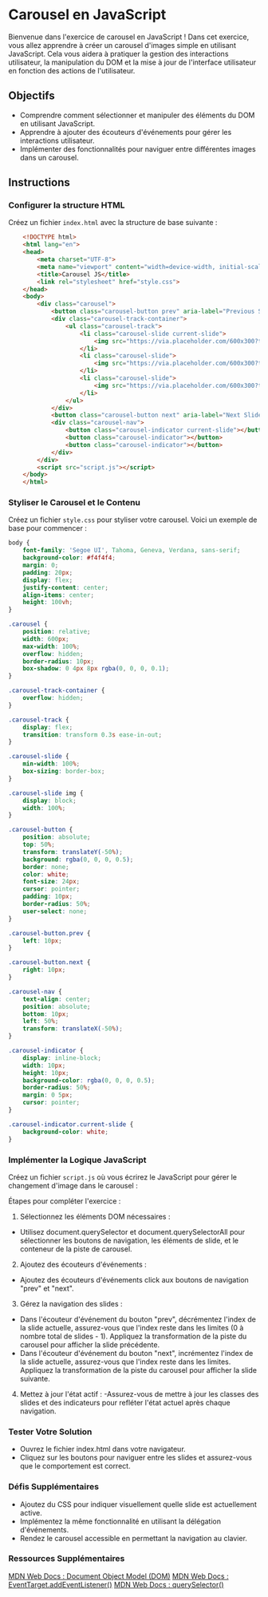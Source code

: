 # Carousel en JavaScript

Bienvenue dans l'exercice de carousel en JavaScript ! Dans cet exercice, vous allez apprendre à créer un carousel d'images simple en utilisant JavaScript. Cela vous aidera à pratiquer la gestion des interactions utilisateur, la manipulation du DOM et la mise à jour de l'interface utilisateur en fonction des actions de l'utilisateur.

## Objectifs
- Comprendre comment sélectionner et manipuler des éléments du DOM en utilisant JavaScript.
- Apprendre à ajouter des écouteurs d'événements pour gérer les interactions utilisateur.
- Implémenter des fonctionnalités pour naviguer entre différentes images dans un carousel.

## Instructions

### Configurer la structure HTML
Créez un fichier `index.html` avec la structure de base suivante :
```html
    <!DOCTYPE html>
    <html lang="en">
    <head>
        <meta charset="UTF-8">
        <meta name="viewport" content="width=device-width, initial-scale=1.0">
        <title>Carousel JS</title>
        <link rel="stylesheet" href="style.css">
    </head>
    <body>
        <div class="carousel">
            <button class="carousel-button prev" aria-label="Previous Slide">&lt;</button>
            <div class="carousel-track-container">
                <ul class="carousel-track">
                    <li class="carousel-slide current-slide">
                        <img src="https://via.placeholder.com/600x300?text=Slide+1" alt="Slide 1">
                    </li>
                    <li class="carousel-slide">
                        <img src="https://via.placeholder.com/600x300?text=Slide+2" alt="Slide 2">
                    </li>
                    <li class="carousel-slide">
                        <img src="https://via.placeholder.com/600x300?text=Slide+3" alt="Slide 3">
                    </li>
                </ul>
            </div>
            <button class="carousel-button next" aria-label="Next Slide">&gt;</button>
            <div class="carousel-nav">
                <button class="carousel-indicator current-slide"></button>
                <button class="carousel-indicator"></button>
                <button class="carousel-indicator"></button>
            </div>
        </div>
        <script src="script.js"></script>
    </body>
    </html>
```

### Styliser le Carousel et le Contenu
Créez un fichier `style.css` pour styliser votre carousel. Voici un exemple de base pour commencer :

```css
body {
    font-family: 'Segoe UI', Tahoma, Geneva, Verdana, sans-serif;
    background-color: #f4f4f4;
    margin: 0;
    padding: 20px;
    display: flex;
    justify-content: center;
    align-items: center;
    height: 100vh;
}

.carousel {
    position: relative;
    width: 600px;
    max-width: 100%;
    overflow: hidden;
    border-radius: 10px;
    box-shadow: 0 4px 8px rgba(0, 0, 0, 0.1);
}

.carousel-track-container {
    overflow: hidden;
}

.carousel-track {
    display: flex;
    transition: transform 0.3s ease-in-out;
}

.carousel-slide {
    min-width: 100%;
    box-sizing: border-box;
}

.carousel-slide img {
    display: block;
    width: 100%;
}

.carousel-button {
    position: absolute;
    top: 50%;
    transform: translateY(-50%);
    background: rgba(0, 0, 0, 0.5);
    border: none;
    color: white;
    font-size: 24px;
    cursor: pointer;
    padding: 10px;
    border-radius: 50%;
    user-select: none;
}

.carousel-button.prev {
    left: 10px;
}

.carousel-button.next {
    right: 10px;
}

.carousel-nav {
    text-align: center;
    position: absolute;
    bottom: 10px;
    left: 50%;
    transform: translateX(-50%);
}

.carousel-indicator {
    display: inline-block;
    width: 10px;
    height: 10px;
    background-color: rgba(0, 0, 0, 0.5);
    border-radius: 50%;
    margin: 0 5px;
    cursor: pointer;
}

.carousel-indicator.current-slide {
    background-color: white;
}
```

### Implémenter la Logique JavaScript
Créez un fichier `script.js` où vous écrirez le JavaScript pour gérer le changement d'image dans le carousel :

Étapes pour compléter l'exercice :

1. Sélectionnez les éléments DOM nécessaires :

- Utilisez document.querySelector et document.querySelectorAll pour sélectionner les boutons de navigation, les éléments de slide, et le conteneur de la piste de carousel.

2. Ajoutez des écouteurs d'événements :

- Ajoutez des écouteurs d'événements click aux boutons de navigation "prev" et "next".


3. Gérez la navigation des slides :

- Dans l'écouteur d'événement du bouton "prev", décrémentez l'index de la slide actuelle, assurez-vous que l'index reste dans les limites (0 à nombre total de slides - 1). Appliquez la transformation de la piste du carousel pour afficher la slide précédente.
- Dans l'écouteur d'événement du bouton "next", incrémentez l'index de la slide actuelle, assurez-vous que l'index reste dans les limites. Appliquez la transformation de la piste du carousel pour afficher la slide suivante.
4. Mettez à jour l'état actif :
-Assurez-vous de mettre à jour les classes des slides et des indicateurs pour refléter l'état actuel après chaque navigation.

### Tester Votre Solution
- Ouvrez le fichier index.html dans votre navigateur.
- Cliquez sur les boutons pour naviguer entre les slides et assurez-vous que le comportement est correct.

### Défis Supplémentaires 
- Ajoutez du CSS pour indiquer visuellement quelle slide est actuellement active.
- Implémentez la même fonctionnalité en utilisant la délégation d'événements.
- Rendez le carousel accessible en permettant la navigation au clavier.


### Ressources Supplémentaires
[MDN Web Docs : Document Object Model (DOM)]('https://developer.mozilla.org/en-US/docs/Web/API/Document_Object_Model')
[MDN Web Docs : EventTarget.addEventListener()]('https://developer.mozilla.org/en-US/docs/Web/API/EventTarget/addEventListener')
[MDN Web Docs : querySelector()]('https://developer.mozilla.org/en-US/docs/Web/API/Document/querySelector')
